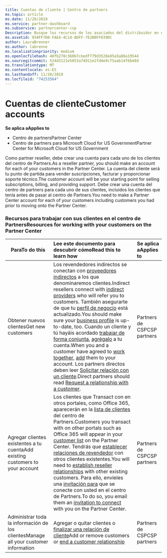```yaml
---
title: Cuentas de cliente | Centro de partners
ms.topic: article
ms.date: 11/20/2019
ms.service: partner-dashboard
ms.subservice: partnercenter-csp
Description: Busque los recursos de los asociados del distribuidor en el centro de Partners. Esto incluye la necesidad de crear cuentas de cliente antes de vender suscripciones, factura u ofrecer soporte técnico.
ms.assetid: 934FF7D8-FAE4-4C14-8DFF-7E2B0FF039DC
author: LauraBrenner
ms.author: labrenne
ms.localizationpriority: medium
ms.openlocfilehash: 40fb278c360b7cbedf779d3528e85a5a88a19544
ms.sourcegitcommit: 524d3121e5053a74911e2fd4e9cf5aab14f6b48d
ms.translationtype: MT
ms.contentlocale: es-ES
ms.lasthandoff: 11/20/2019
ms.locfileid: "74253564"
---
```

# <a name="customer-accounts"></a><span data-ttu-id="79596-104">Cuentas de cliente</span><span class="sxs-lookup"><span data-stu-id="79596-104">Customer accounts</span></span>

<span data-ttu-id="79596-105">**Se aplica a**</span><span class="sxs-lookup"><span data-stu-id="79596-105">**Applies to**</span></span>

-  <span data-ttu-id="79596-106">Centro de partners</span><span class="sxs-lookup"><span data-stu-id="79596-106">Partner Center</span></span>
-  <span data-ttu-id="79596-107">Centro de partners para Microsoft Cloud for US Government</span><span class="sxs-lookup"><span data-stu-id="79596-107">Partner Center for Microsoft Cloud for US Government</span></span>


<span data-ttu-id="79596-108">Como partner reseller, debe crear una cuenta para cada uno de los clientes del centro de Partners.</span><span class="sxs-lookup"><span data-stu-id="79596-108">As a reseller partner, you should make an account for each of your customers in the Partner Center.</span></span> <span data-ttu-id="79596-109">La cuenta del cliente será tu punto de partida para vender suscripciones, facturar y proporcionar soporte técnico.</span><span class="sxs-lookup"><span data-stu-id="79596-109">The customer account will be your starting point for selling subscriptions, billing, and providing support.</span></span> <span data-ttu-id="79596-110">Debe crear una cuenta del centro de partners para cada uno de sus clientes, incluidos los clientes que tenía antes de pasar al centro de Partners.</span><span class="sxs-lookup"><span data-stu-id="79596-110">You need to make a Partner Center account for each of your customers including customers you had prior to moving onto the Partner Center.</span></span>

### <a name="resources-for-working-with-your-customers-on-the-partner-center"></a><span data-ttu-id="79596-111">Recursos para trabajar con sus clientes en el centro de Partners</span><span class="sxs-lookup"><span data-stu-id="79596-111">Resources for working with your customers on the Partner Center</span></span>

|<span data-ttu-id="79596-112">**Para**</span><span class="sxs-lookup"><span data-stu-id="79596-112">**To do this**</span></span>   |<span data-ttu-id="79596-113">**Lee este documento para descubrir cómo**</span><span class="sxs-lookup"><span data-stu-id="79596-113">**Read this to learn how**</span></span>   |<span data-ttu-id="79596-114">**Se aplica a**</span><span class="sxs-lookup"><span data-stu-id="79596-114">**Applies to**</span></span>|
|-----------------|:----------------------------|:--------------|
|<span data-ttu-id="79596-115">Obtener nuevos clientes</span><span class="sxs-lookup"><span data-stu-id="79596-115">Get new customers</span></span>|<span data-ttu-id="79596-116">Los revendedores indirectos se conectan con [proveedores indirectos](indirect-reseller-tasks-in-partner-center.md) a los que denominaremos clientes.</span><span class="sxs-lookup"><span data-stu-id="79596-116">Indirect resellers connect with [indirect providers](indirect-reseller-tasks-in-partner-center.md) who will refer you to customers.</span></span> <span data-ttu-id="79596-117">También asegurarte de que tu [perfil de negocio](create-a-marketing-profile.md) está actualizado.</span><span class="sxs-lookup"><span data-stu-id="79596-117">You should make sure your [business profile](create-a-marketing-profile.md) is up-to-date, too.</span></span> <span data-ttu-id="79596-118">Cuando un cliente y tú hayáis acordado [trabajar de forma conjunta](responding-to-referrals.md), [agrégalo](add-a-new-customer.md) a tu cuenta.</span><span class="sxs-lookup"><span data-stu-id="79596-118">When you and a customer have agreed to [work together](responding-to-referrals.md), [add](add-a-new-customer.md) them to your account.</span></span> <span data-ttu-id="79596-119">Los partners directos deben leer [ Solicitar relación con un cliente](request-a-relationship-with-a-customer.md).</span><span class="sxs-lookup"><span data-stu-id="79596-119">Direct partners should read [ Request a relationship with a customer](request-a-relationship-with-a-customer.md).</span></span>|<span data-ttu-id="79596-120">Partners de CSP</span><span class="sxs-lookup"><span data-stu-id="79596-120">CSP partners</span></span>|
|<span data-ttu-id="79596-121">Agregar clientes existentes a tu cuenta</span><span class="sxs-lookup"><span data-stu-id="79596-121">Add existing customers to your account</span></span>   | <span data-ttu-id="79596-122">Los clientes que Transact con en otros portales, como Office 365, aparecerán en la [lista de clientes](see-your-customer-list.md) del centro de Partners.</span><span class="sxs-lookup"><span data-stu-id="79596-122">Customers you transact with on other portals such as Office 365 will appear in your [customer list](see-your-customer-list.md) on the Partner Center.</span></span> <span data-ttu-id="79596-123">Tendrás que [establecer relaciones de revendedor](indirect-reseller-tasks-in-partner-center.md) con otros clientes existentes.</span><span class="sxs-lookup"><span data-stu-id="79596-123">You will need to [establish reseller relationships](indirect-reseller-tasks-in-partner-center.md) with other existing customers.</span></span> <span data-ttu-id="79596-124">Para ello, envíeles una [invitación para](responding-to-referrals.md) que se conecte con usted en el centro de Partners.</span><span class="sxs-lookup"><span data-stu-id="79596-124">To do so, you email them an [invitation to connect](responding-to-referrals.md) with you on the Partner Center.</span></span>   | <span data-ttu-id="79596-125">Partners de CSP</span><span class="sxs-lookup"><span data-stu-id="79596-125">CSP partners</span></span>   |
|<span data-ttu-id="79596-126">Administrar toda la información de los clientes</span><span class="sxs-lookup"><span data-stu-id="79596-126">Manage all your customer information</span></span>   | <span data-ttu-id="79596-127">Agregar o quitar clientes o [finalizar una relación de cliente](remove-a-relationship.md)</span><span class="sxs-lookup"><span data-stu-id="79596-127">Add or remove customers or [end a customer relationship](remove-a-relationship.md)</span></span>|   <span data-ttu-id="79596-128">Partners de CSP</span><span class="sxs-lookup"><span data-stu-id="79596-128">CSP partners</span></span> |